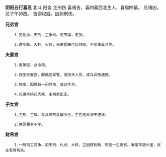 **阴阳五行喜忌**
北斗 阳金 主刑伤
喜诸吉，喜四墓西北生人，喜居四墓。
忌诸凶，忌子午卯酉。
吉则权威，凶则刑伤。

**兄弟宫**
```
    1.见化忌、天刑，主争讼。见天梁，更加。

    2.遇空劫、大耗、火铃，兄弟姐妹可以倾家。不宜事业合作。
```

**夫妻宫**
```
    1.男英俊，女冷艳。

    2.独坐夫妻宫，配偶宜军警、或技术人员，或与异族通婚。

    3.独坐，配偶有一闪外伤，或动手术。

    4.见廉月桃花大耗，主离家出走。
```

**子女宫**
```
    1.主刑、主孤。与浮荡的星曜会合，主性格易流于虚诈。
    
    2.煞忌重主不孝。
```

**财帛宫**
```
    1.一般均主竞争。加天刑、化忌、大耗，主因财耗散，而至一生奇贫。唯擎羊遇火星，反主有得有失。
```